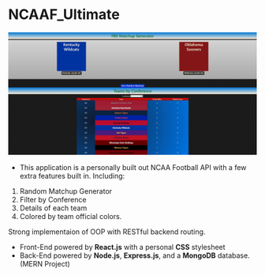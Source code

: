 # NCAAF_Ultimate
![NCAA Ultimate landing page](ncaaapi.JPG)

- This application is a personally built out NCAA Football API with a few extra features built in.
Including:
1. Random Matchup Generator
2. Filter by Conference
3. Details of each team
4. Colored by team official colors.

Strong implementaion of OOP with RESTful backend routing.

- Front-End powered by **React.js** with a personal **CSS** stylesheet
- Back-End powered by **Node.js**, **Express.js**, and a **MongoDB** database.
(MERN Project)
